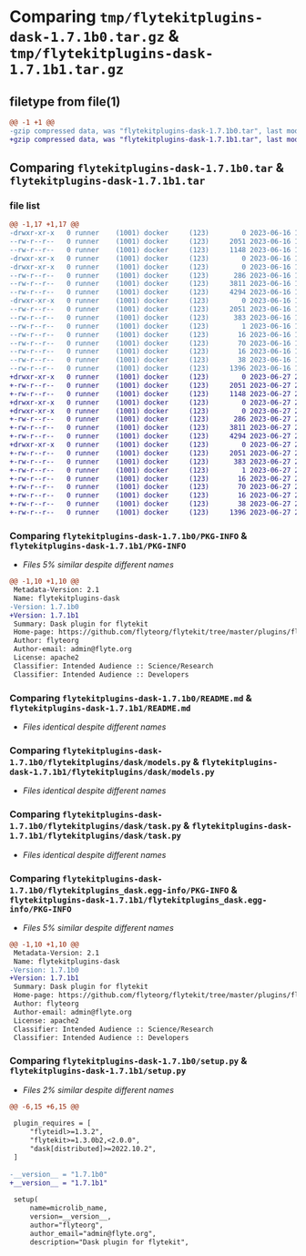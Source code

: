 # Comparing `tmp/flytekitplugins-dask-1.7.1b0.tar.gz` & `tmp/flytekitplugins-dask-1.7.1b1.tar.gz`

## filetype from file(1)

```diff
@@ -1 +1 @@
-gzip compressed data, was "flytekitplugins-dask-1.7.1b0.tar", last modified: Fri Jun 16 18:14:16 2023, max compression
+gzip compressed data, was "flytekitplugins-dask-1.7.1b1.tar", last modified: Tue Jun 27 22:00:52 2023, max compression
```

## Comparing `flytekitplugins-dask-1.7.1b0.tar` & `flytekitplugins-dask-1.7.1b1.tar`

### file list

```diff
@@ -1,17 +1,17 @@
-drwxr-xr-x   0 runner    (1001) docker     (123)        0 2023-06-16 18:14:16.894463 flytekitplugins-dask-1.7.1b0/
--rw-r--r--   0 runner    (1001) docker     (123)     2051 2023-06-16 18:14:16.894463 flytekitplugins-dask-1.7.1b0/PKG-INFO
--rw-r--r--   0 runner    (1001) docker     (123)     1148 2023-06-16 18:13:54.000000 flytekitplugins-dask-1.7.1b0/README.md
-drwxr-xr-x   0 runner    (1001) docker     (123)        0 2023-06-16 18:14:16.894463 flytekitplugins-dask-1.7.1b0/flytekitplugins/
-drwxr-xr-x   0 runner    (1001) docker     (123)        0 2023-06-16 18:14:16.894463 flytekitplugins-dask-1.7.1b0/flytekitplugins/dask/
--rw-r--r--   0 runner    (1001) docker     (123)      286 2023-06-16 18:13:54.000000 flytekitplugins-dask-1.7.1b0/flytekitplugins/dask/__init__.py
--rw-r--r--   0 runner    (1001) docker     (123)     3811 2023-06-16 18:13:54.000000 flytekitplugins-dask-1.7.1b0/flytekitplugins/dask/models.py
--rw-r--r--   0 runner    (1001) docker     (123)     4294 2023-06-16 18:13:54.000000 flytekitplugins-dask-1.7.1b0/flytekitplugins/dask/task.py
-drwxr-xr-x   0 runner    (1001) docker     (123)        0 2023-06-16 18:14:16.894463 flytekitplugins-dask-1.7.1b0/flytekitplugins_dask.egg-info/
--rw-r--r--   0 runner    (1001) docker     (123)     2051 2023-06-16 18:14:16.000000 flytekitplugins-dask-1.7.1b0/flytekitplugins_dask.egg-info/PKG-INFO
--rw-r--r--   0 runner    (1001) docker     (123)      383 2023-06-16 18:14:16.000000 flytekitplugins-dask-1.7.1b0/flytekitplugins_dask.egg-info/SOURCES.txt
--rw-r--r--   0 runner    (1001) docker     (123)        1 2023-06-16 18:14:16.000000 flytekitplugins-dask-1.7.1b0/flytekitplugins_dask.egg-info/dependency_links.txt
--rw-r--r--   0 runner    (1001) docker     (123)       16 2023-06-16 18:14:16.000000 flytekitplugins-dask-1.7.1b0/flytekitplugins_dask.egg-info/namespace_packages.txt
--rw-r--r--   0 runner    (1001) docker     (123)       70 2023-06-16 18:14:16.000000 flytekitplugins-dask-1.7.1b0/flytekitplugins_dask.egg-info/requires.txt
--rw-r--r--   0 runner    (1001) docker     (123)       16 2023-06-16 18:14:16.000000 flytekitplugins-dask-1.7.1b0/flytekitplugins_dask.egg-info/top_level.txt
--rw-r--r--   0 runner    (1001) docker     (123)       38 2023-06-16 18:14:16.894463 flytekitplugins-dask-1.7.1b0/setup.cfg
--rw-r--r--   0 runner    (1001) docker     (123)     1396 2023-06-16 18:14:14.000000 flytekitplugins-dask-1.7.1b0/setup.py
+drwxr-xr-x   0 runner    (1001) docker     (123)        0 2023-06-27 22:00:52.412594 flytekitplugins-dask-1.7.1b1/
+-rw-r--r--   0 runner    (1001) docker     (123)     2051 2023-06-27 22:00:52.412594 flytekitplugins-dask-1.7.1b1/PKG-INFO
+-rw-r--r--   0 runner    (1001) docker     (123)     1148 2023-06-27 22:00:35.000000 flytekitplugins-dask-1.7.1b1/README.md
+drwxr-xr-x   0 runner    (1001) docker     (123)        0 2023-06-27 22:00:52.412594 flytekitplugins-dask-1.7.1b1/flytekitplugins/
+drwxr-xr-x   0 runner    (1001) docker     (123)        0 2023-06-27 22:00:52.412594 flytekitplugins-dask-1.7.1b1/flytekitplugins/dask/
+-rw-r--r--   0 runner    (1001) docker     (123)      286 2023-06-27 22:00:35.000000 flytekitplugins-dask-1.7.1b1/flytekitplugins/dask/__init__.py
+-rw-r--r--   0 runner    (1001) docker     (123)     3811 2023-06-27 22:00:35.000000 flytekitplugins-dask-1.7.1b1/flytekitplugins/dask/models.py
+-rw-r--r--   0 runner    (1001) docker     (123)     4294 2023-06-27 22:00:35.000000 flytekitplugins-dask-1.7.1b1/flytekitplugins/dask/task.py
+drwxr-xr-x   0 runner    (1001) docker     (123)        0 2023-06-27 22:00:52.412594 flytekitplugins-dask-1.7.1b1/flytekitplugins_dask.egg-info/
+-rw-r--r--   0 runner    (1001) docker     (123)     2051 2023-06-27 22:00:52.000000 flytekitplugins-dask-1.7.1b1/flytekitplugins_dask.egg-info/PKG-INFO
+-rw-r--r--   0 runner    (1001) docker     (123)      383 2023-06-27 22:00:52.000000 flytekitplugins-dask-1.7.1b1/flytekitplugins_dask.egg-info/SOURCES.txt
+-rw-r--r--   0 runner    (1001) docker     (123)        1 2023-06-27 22:00:52.000000 flytekitplugins-dask-1.7.1b1/flytekitplugins_dask.egg-info/dependency_links.txt
+-rw-r--r--   0 runner    (1001) docker     (123)       16 2023-06-27 22:00:52.000000 flytekitplugins-dask-1.7.1b1/flytekitplugins_dask.egg-info/namespace_packages.txt
+-rw-r--r--   0 runner    (1001) docker     (123)       70 2023-06-27 22:00:52.000000 flytekitplugins-dask-1.7.1b1/flytekitplugins_dask.egg-info/requires.txt
+-rw-r--r--   0 runner    (1001) docker     (123)       16 2023-06-27 22:00:52.000000 flytekitplugins-dask-1.7.1b1/flytekitplugins_dask.egg-info/top_level.txt
+-rw-r--r--   0 runner    (1001) docker     (123)       38 2023-06-27 22:00:52.412594 flytekitplugins-dask-1.7.1b1/setup.cfg
+-rw-r--r--   0 runner    (1001) docker     (123)     1396 2023-06-27 22:00:50.000000 flytekitplugins-dask-1.7.1b1/setup.py
```

### Comparing `flytekitplugins-dask-1.7.1b0/PKG-INFO` & `flytekitplugins-dask-1.7.1b1/PKG-INFO`

 * *Files 5% similar despite different names*

```diff
@@ -1,10 +1,10 @@
 Metadata-Version: 2.1
 Name: flytekitplugins-dask
-Version: 1.7.1b0
+Version: 1.7.1b1
 Summary: Dask plugin for flytekit
 Home-page: https://github.com/flyteorg/flytekit/tree/master/plugins/flytekit-dask
 Author: flyteorg
 Author-email: admin@flyte.org
 License: apache2
 Classifier: Intended Audience :: Science/Research
 Classifier: Intended Audience :: Developers
```

### Comparing `flytekitplugins-dask-1.7.1b0/README.md` & `flytekitplugins-dask-1.7.1b1/README.md`

 * *Files identical despite different names*

### Comparing `flytekitplugins-dask-1.7.1b0/flytekitplugins/dask/models.py` & `flytekitplugins-dask-1.7.1b1/flytekitplugins/dask/models.py`

 * *Files identical despite different names*

### Comparing `flytekitplugins-dask-1.7.1b0/flytekitplugins/dask/task.py` & `flytekitplugins-dask-1.7.1b1/flytekitplugins/dask/task.py`

 * *Files identical despite different names*

### Comparing `flytekitplugins-dask-1.7.1b0/flytekitplugins_dask.egg-info/PKG-INFO` & `flytekitplugins-dask-1.7.1b1/flytekitplugins_dask.egg-info/PKG-INFO`

 * *Files 5% similar despite different names*

```diff
@@ -1,10 +1,10 @@
 Metadata-Version: 2.1
 Name: flytekitplugins-dask
-Version: 1.7.1b0
+Version: 1.7.1b1
 Summary: Dask plugin for flytekit
 Home-page: https://github.com/flyteorg/flytekit/tree/master/plugins/flytekit-dask
 Author: flyteorg
 Author-email: admin@flyte.org
 License: apache2
 Classifier: Intended Audience :: Science/Research
 Classifier: Intended Audience :: Developers
```

### Comparing `flytekitplugins-dask-1.7.1b0/setup.py` & `flytekitplugins-dask-1.7.1b1/setup.py`

 * *Files 2% similar despite different names*

```diff
@@ -6,15 +6,15 @@
 
 plugin_requires = [
     "flyteidl>=1.3.2",
     "flytekit>=1.3.0b2,<2.0.0",
     "dask[distributed]>=2022.10.2",
 ]
 
-__version__ = "1.7.1b0"
+__version__ = "1.7.1b1"
 
 setup(
     name=microlib_name,
     version=__version__,
     author="flyteorg",
     author_email="admin@flyte.org",
     description="Dask plugin for flytekit",
```

